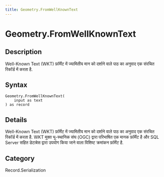```yaml
---
title: Geometry.FromWellKnownText
---
```


# Geometry.FromWellKnownText


## Description

Well-Known Text (WKT) फ़ॉर्मेट में ज्यामितीय मान को दर्शाने वाले पाठ का अनुवाद एक संरचित रिकॉर्ड में करता है.


## Syntax

```powerquery
Geometry.FromWellKnownText(
    input as text
) as record
```


## Details

Well-Known Text (WKT) फ़ॉर्मेट में ज्यामितीय मान को दर्शाने वाले पाठ का अनुवाद एक संरचित रिकॉर्ड में करता है. WKT मुक्त भू-स्थानिक संघ (OGC) द्वारा परिभाषित एक मानक फ़ॉर्मेट है और SQL Server सहित डेटाबेस द्वारा उपयोग किया जाने वाला विशिष्ट क्रमांकन फ़ॉर्मेट है.



## Category
Record.Serialization
